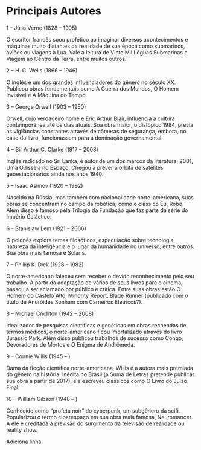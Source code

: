 # Principais Autores

1 – Júlio Verne (1828 – 1905)

O escritor francês soou profético ao imaginar diversos acontecimentos e máquinas muito distantes da realidade de sua época como submarinos, aviões ou viagens à Lua. Vale a leitura de Vinte Mil Léguas Submarinas e Viagem ao Centro da Terra, entre muitos outros.



2 – H. G. Wells (1866 – 1946)

O inglês é um dos grandes influenciadores do gênero no século XX. Publicou obras fundamentais como A Guerra dos Mundos, O Homem Invisível e A Máquina do Tempo.



3 – George Orwell (1903 – 1950)

Orwell, cujo verdadeiro nome é Eric Arthur Blair, influencia a cultura contemporânea até os dias atuais. Soa obra maior,  o distópico 1984, previa as vigilâncias constantes através de câmeras de segurança, embora, no caso do livro, funcionassem para a dominação governamental.



4 – Sir Arthur C. Clarke (1917 – 2008)

Inglês radicado no Sri Lanka, é autor de um dos marcos da literatura: 2001, Uma Odisseia no Espaço. Chegou a prever a órbita de satélites geoestacionários ainda nos anos 1940.



5 – Isaac Asimov (1920 – 1992)

Nascido na Rússia, mas também com nacionalidade norte-americana, suas obras se concentram no campo da robótica, como o clássico Eu, Robô. Além disso é famoso pela Trilogia da Fundação que faz parte da série do Império Galáctico.



6 – Stanislaw Lem (1921 – 2006)

O polonês explora temas filosóficos, especulação sobre tecnologia, natureza da inteligência e o lugar da humanidade no universo, entre outros. Sua obra mais famosa é Solaris.

7 – Phillip K. Dick (1928 – 1982)

O norte-americano faleceu sem receber o devido reconhecimento pelo seu trabalho. A partir da adaptação de vários de seus livros para o cinema, passou a ser aclamado por público e crítica. Entre suas obras estão O Homem do Castelo Alto, Minority Report, Blade Runner (publicado com o título de Andróides Sonham com Carneiros Elétricos?).



8 – Michael Crichton (1942 – 2008)

Idealizador de pesquisas científicas e genéticas em obras recheadas de termos médicos, o norte-americano ficou imortalizado através do livro Jurassic Park. Além disso publicou trabalhos de sucesso como Congo, Devoradores de Mortos e O Enigma de Andrômeda.



9 – Connie Willis (1945 – )

Dama da ficção científica norte-americana, Willis é a autora mais premiada do gênero na história. Inédita no Brasil (a Suma de Letras pretende publicar sua obra a partir de 2017), ela escreveu clássicos como O Livro do Juízo Final.

10 – William Gibson (1948 – )

Conhecido como “profeta noir” do cyberpunk, um subgênero da scifi. Popularizou o termo ciberespaço em sua obra mais famosa, Neuromancer. A ele é creditada a previsão do surgimento da televisão de realidade ou reality show.

Adiciona linha
